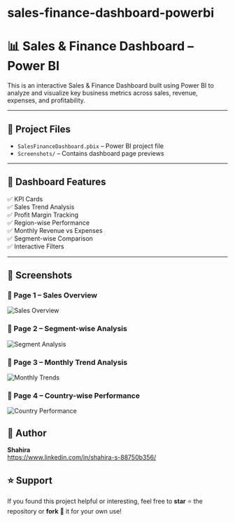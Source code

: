 # sales-finance-dashboard-powerbi
# 📊 Sales & Finance Dashboard – Power BI

This is an interactive Sales & Finance Dashboard built using Power BI to analyze and visualize key business metrics across sales, revenue, expenses, and profitability.

---

## 📁 Project Files

- `SalesFinanceDashboard.pbix` – Power BI project file
- `Screenshots/` – Contains dashboard page previews

---

## 📌 Dashboard Features

✅ KPI Cards  
✅ Sales Trend Analysis  
✅ Profit Margin Tracking  
✅ Region-wise Performance  
✅ Monthly Revenue vs Expenses  
✅ Segment-wise Comparison  
✅ Interactive Filters

---

## 📸 Screenshots

### 🔹 Page 1 – Sales Overview
![Sales Overview](Screenshots/Screenshot%202025-06-17%20021613.png)

### 🔹 Page 2 – Segment-wise Analysis
![Segment Analysis](Screenshots/Screenshot%202025-06-17%20023724.png)

### 🔹 Page 3 – Monthly Trend Analysis
![Monthly Trends](Screenshots/Screenshot%202025-06-17%20030243.png)

### 🔹 Page 4 – Country-wise Performance
![Country Performance](Screenshots/Screenshot%202025-06-17%20031443.png)

## 👤 Author

**Shahira**  
https://www.linkedin.com/in/shahira-s-88750b356/

## ⭐ Support

If you found this project helpful or interesting, feel free to **star** ⭐ the repository or **fork** 🍴 it for your own use!
